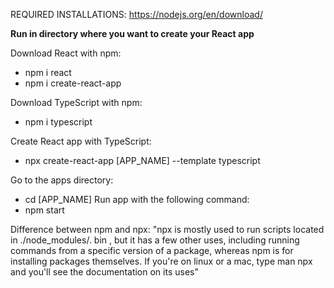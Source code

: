 REQUIRED INSTALLATIONS:
https://nodejs.org/en/download/


**Run in directory where you want to create your React app**

Download React with npm:
- npm i react
- npm i create-react-app

Download TypeScript with npm:
- npm i typescript

Create React app with TypeScript:
- npx create-react-app [APP_NAME] --template typescript

Go to the apps directory:
- cd [APP_NAME]
Run app with the following command:
- npm start

Difference between npm and npx:
"npx is mostly used to run scripts located in ./node_modules/. bin , but it has a few other uses, including running commands from a specific version of a package, whereas npm is for installing packages themselves. If you're on linux or a mac, type man npx and you'll see the documentation on its uses"
